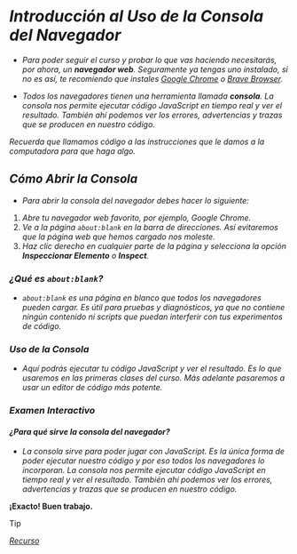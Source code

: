 <!-- Autor: Daniel Benjamin Perez Morales -->
<!-- GitHub: https://github.com/D4nitrix13 -->
<!-- GitLab: https://gitlab.com/D4nitrix13 -->
<!-- Correo electrónico: danielperezdev@proton.me -->

# ***Introducción al Uso de la Consola del Navegador***

- *Para poder seguir el curso y probar lo que vas haciendo necesitarás, por ahora, un **navegador web**. Seguramente ya tengas uno instalado, si no es así, te recomiendo que instales [Google Chrome](https://www.google.com/chrome/ "https://www.google.com/chrome/") o [Brave Browser](https://brave.com/es/ "https://brave.com/es/").*

- *Todos los navegadores tienen una herramienta llamada **consola**. La consola nos permite ejecutar código JavaScript en tiempo real y ver el resultado. También ahí podemos ver los errores, advertencias y trazas que se producen en nuestro código.*

*Recuerda que llamamos código a las instrucciones que le damos a la computadora para que haga algo.*

## ***Cómo Abrir la Consola***

- *Para abrir la consola del navegador debes hacer lo siguiente:*

1. *Abre tu navegador web favorito, por ejemplo, *Google Chrome*.*
2. *Ve a la página `about:blank` en la barra de direcciones. Así evitaremos que la página web que hemos cargado nos moleste.*
3. *Haz clic derecho en cualquier parte de la página y selecciona la opción **Inspeccionar Elemento** o **Inspect**.*

### ***¿Qué es `about:blank`?***

- *`about:blank` es una página en blanco que todos los navegadores pueden cargar. Es útil para pruebas y diagnósticos, ya que no contiene ningún contenido ni scripts que puedan interferir con tus experimentos de código.*

### ***Uso de la Consola***

- *Aquí podrás ejecutar tu código JavaScript y ver el resultado. Es lo que usaremos en las primeras clases del curso. Más adelante pasaremos a usar un editor de código más potente.*

### ***Examen Interactivo***

#### ***¿Para qué sirve la consola del navegador?***

- *La consola sirve para poder jugar con JavaScript. Es la única forma de poder ejecutar nuestro código y por eso todos los navegadores lo incorporan. La consola nos permite ejecutar código JavaScript en tiempo real y ver el resultado. También ahí podemos ver los errores, advertencias y trazas que se producen en nuestro código.*

**¡Exacto! Buen trabajo.**

> [!TIP]
> *[Recurso](https://www.aprendejavascript.dev/clase/introduccion/la-consola-del-navegador "https://www.aprendejavascript.dev/clase/introduccion/la-consola-del-navegador")*
